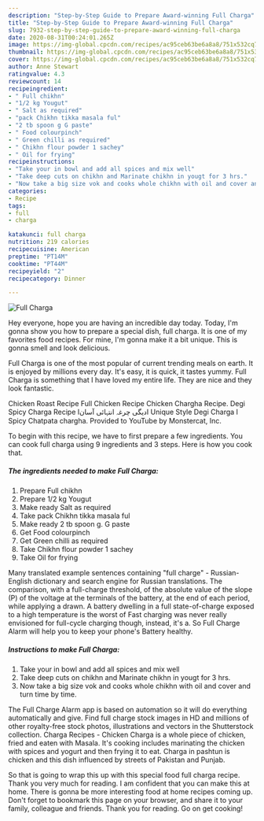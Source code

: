 ```yaml
---
description: "Step-by-Step Guide to Prepare Award-winning Full Charga"
title: "Step-by-Step Guide to Prepare Award-winning Full Charga"
slug: 7932-step-by-step-guide-to-prepare-award-winning-full-charga
date: 2020-08-31T00:24:01.265Z
image: https://img-global.cpcdn.com/recipes/ac95ceb63be6a8a8/751x532cq70/full-charga-recipe-main-photo.jpg
thumbnail: https://img-global.cpcdn.com/recipes/ac95ceb63be6a8a8/751x532cq70/full-charga-recipe-main-photo.jpg
cover: https://img-global.cpcdn.com/recipes/ac95ceb63be6a8a8/751x532cq70/full-charga-recipe-main-photo.jpg
author: Anne Stewart
ratingvalue: 4.3
reviewcount: 14
recipeingredient:
- " Full chikhn"
- "1/2 kg Yougut"
- " Salt as required"
- "pack Chikhn tikka masala ful"
- "2 tb spoon g G paste"
- " Food colourpinch"
- " Green chilli as required"
- " Chikhn flour powder 1 sachey"
- " Oil for frying"
recipeinstructions:
- "Take your in bowl and add all spices and mix well"
- "Take deep cuts on chikhn and Marinate chikhn in yougt for 3 hrs."
- "Now take a big size vok and cooks whole chikhn with oil and cover and turn time by time."
categories:
- Recipe
tags:
- full
- charga

katakunci: full charga 
nutrition: 219 calories
recipecuisine: American
preptime: "PT14M"
cooktime: "PT44M"
recipeyield: "2"
recipecategory: Dinner

---
```



![Full Charga](https://img-global.cpcdn.com/recipes/ac95ceb63be6a8a8/751x532cq70/full-charga-recipe-main-photo.jpg)

Hey everyone, hope you are having an incredible day today. Today, I'm gonna show you how to prepare a special dish, full charga. It is one of my favorites food recipes. For mine, I'm gonna make it a bit unique. This is gonna smell and look delicious.

Full Charga is one of the most popular of current trending meals on earth. It is enjoyed by millions every day. It's easy, it is quick, it tastes yummy. Full Charga is something that I have loved my entire life. They are nice and they look fantastic.

Chicken Roast Recipe Full Chicken Recipe Chicken Chargha Recipe. Degi Spicy Charga Recipe Iدیگی چرغہ انتہائی آسانI Unique Style Degi Charga I Spicy Chatpata chargha. Provided to YouTube by Monstercat, Inc.


To begin with this recipe, we have to first prepare a few ingredients. You can cook full charga using 9 ingredients and 3 steps. Here is how you cook that.

<!--inarticleads1-->

##### The ingredients needed to make Full Charga:

1. Prepare  Full chikhn
1. Prepare 1/2 kg Yougut
1. Make ready  Salt as required
1. Take pack Chikhn tikka masala ful
1. Make ready 2 tb spoon g. G paste
1. Get  Food colourpinch
1. Get  Green chilli as required
1. Take  Chikhn flour powder 1 sachey
1. Take  Oil for frying


Many translated example sentences containing &#34;full charge&#34; - Russian-English dictionary and search engine for Russian translations. The comparison, with a full-charge threshold, of the absolute value of the slope (P) of the voltage at the terminals of the battery, at the end of each period, while applying a drawn. A battery dwelling in a full state-of-charge exposed to a high temperature is the worst of Fast charging was never really envisioned for full-cycle charging though, instead, it&#39;s a. So Full Charge Alarm will help you to keep your phone&#39;s Battery healthy. 

<!--inarticleads2-->

##### Instructions to make Full Charga:

1. Take your in bowl and add all spices and mix well
1. Take deep cuts on chikhn and Marinate chikhn in yougt for 3 hrs.
1. Now take a big size vok and cooks whole chikhn with oil and cover and turn time by time.


The Full Charge Alarm app is based on automation so it will do everything automatically and give. Find full charge stock images in HD and millions of other royalty-free stock photos, illustrations and vectors in the Shutterstock collection. Charga Recipes - Chicken Charga is a whole piece of chicken, fried and eaten with Masala. It&#39;s cooking includes marinating the chicken with spices and yogurt and then frying it to eat. Charga in pashtun is chicken and this dish influenced by streets of Pakistan and Punjab. 

So that is going to wrap this up with this special food full charga recipe. Thank you very much for reading. I am confident that you can make this at home. There is gonna be more interesting food at home recipes coming up. Don't forget to bookmark this page on your browser, and share it to your family, colleague and friends. Thank you for reading. Go on get cooking!
